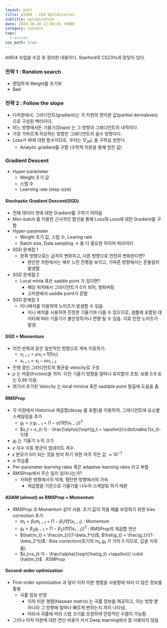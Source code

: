```yaml
---
layout: post
title: AI604 - CH3 Optimization
subtitle: optimization
date: 2024-10-20 22:58:01 +0900
category: content
tags:
  - vision
use_math: true
---
```


AI604 수업을 수강 후 정리한 내용이다. Stanford의 CS231n과 맞닿아 있다.

### 전략 1 : Random search
- 랜덤하게 Weight를 초기화
- Bad

### 전략 2 : Follow the slope
- 다차원에서, 그라디언트(gradient)는 각 차원의 편미분 값(paritial derivatives) 으로 구성된 벡터이다.
- 어느 방향에서든 기울기(Slope) 는 그 방향과 그래디언트의 내적이다.
- 가장 가파르게 하강하는 방향은 그래디언트의 음수 방향이다.
- Loss가 W에 대한 함수이므로, 우리는 $\nabla_W L$ 을 구하길 원한다.
	- Analytic gradient를 구함 (수학적 미분을 통해 얻은 값)
### Gradient Descent
- Hyper-parameter
	- Weight 초기 값
	- 스탭 수
	- Learning rate (step-size)
#### Stochastic Gradient Descent(SGD)
- 전체 데이터 셋에 대한 Gradient를 구하기 어려움
- Mini-batch 를 이용한 근사적인 합산을 통해 Loss와 Loss에 대한 Gradient를 구함
- Hyper-parameter
	- Weight 초기 값, 스탭 수, Learing rate
	- Batch size, Data sampling -> 둘 다 중요한 하이퍼 파라미터
- SGD 문제점 1
	- 한쪽 방향으로는 급격히 변화하고, 다른 방향으로 천천히 변화한다면?
		- 완만한 차원에서는 매우 느린 진행을 보이고, 가파른 방향에서는 흔들림이 발생함
- SGD 문제점 2
	- Local minia 혹은 saddle point 가 있다면?
		- 해당 위치에서 그라디언트가 0가 되어, 멈춰버림
		- 고차원에서 saddle point가 흔함
- SGD 문제점 3
	- 미니배치를 이용하여 노이즈가 발생할 수 있음
		- 미니 배치를 사용하여 진정한 기울기와 다를 수 있으므로, 샘플에 포함된 데이터에 따라 기울기가 불안정하거나 편향 될 수 있음. 이로 인한 노이즈가 발생.
#### SGD + Momentum
- 이전 반복과 같은 일반적인 방향으로 계속 이동하기.
	- $v_{t+1} = \rho v_t + \nabla f(x_t)$
	- $x_{t+1} = x_t - \alpha v_{t+1}$
- 진행 중인 그라디언트의 평균을 velocity로 구성
- $\rho$ 는 마찰(friction)을 의미. 이전 기울기 방향을 얼마나 유지할지 조정. 보통 0.9 또는 0.99 이용.
- 여기서 추가된 Velocity 는 local minima 혹은 saddple point 탈출에 도움을 줌.
#### RMSProp
- 각 차원에서 Historical 제곱합(decay 를 포함)을 이용하여, 그레디언트에 요소별 스케일링을 추가
	- $g_t = \gamma\,g_{t-1} + (1 - \gamma)(\nabla f(x_{t-1}))^2$
	- $x_t = x_{t-1} - \frac{\alpha}{\sqrt{g_t + \epsilon}}\cdot\nabla f(x_{t-1})$
- $g_t$ 는 기울기 누적 크기
- $\gamma$ 지수 이동 평균의 업데이트 계수
- $\epsilon$ 분모가 0이 되는 것을 방지 하기 위한 아주 작은 값 $\approx 10^{-7}$
- $\alpha$ 학습률
- Per-parameter learning rates 혹은 adaptive learning rates 라고 부름
- RMSProp에서 무슨 일이 일어나는가?
	- 가파른 방향에서의 억제, 평탄한 방향에서의 가속
		- 제곱합을 기준으로 기울기를 나누어 스케일링 하기 때문
#### ADAM (almost) as RMSProp + Momentum
- RMSProp 과 Momentum 같이 사용. 초기 값이 작을 때를 보정하기 위한 bias correction 추가
	- $m_t = \beta_1 m_{t-1} + (1-\beta_1) \nabla f(x_{t-1})$ : Momentum
	- $g_t = \beta_2 g_{t-1} + (1-\beta_2)(\nabla f(x_{t-1}))^2$ : RMSProp의 제곱합 연산
	- $\hat{m_t} = \frac{m_t}{(1-\beta_1^t)}$, $\hat{g_t} = \frac{g_t}{(1-\beta_2^t)}$ : Bias correction(초기의 $m_t, g_t$ 가 거의 0 이므로, 값을 키워줌)
	- $x_t=x_{t-1} - \frac{\alpha}{\sqrt{\hat{g_t} +\epsilon}} \cdot \hat{m_t}$ : RSMProp

#### Second-order optimization
- First-order optimization 과 달리 이차 미분 행렬을 사용함에 따라 더 많은 정보를 활용
	- 곡률 정보 반영
		- 이차 미분 행렬(Hassian matrix) 는 곡률 정보를 제공하고, 이는 방향 뿐 아니라 그 방향에 얼마나 빠르게 변하는지 까지 나타냄.
		- 따라서 곡률에 따라 스탭 크기를 조정하여 안정적인 수렴이 가능함
- 그러나 이차 미분에 대한 연산 비용이 커서 Deep learning에서 잘 사용되지 않음


